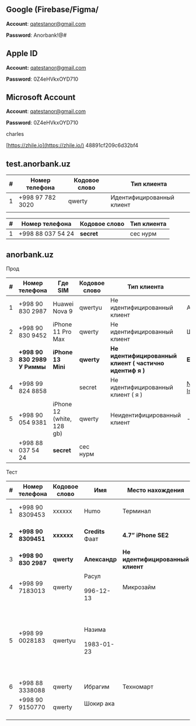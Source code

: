 ## **Google (Firebase/Figma/**

**Account**: [qatestanor@gmail.com](mailto:qatestanor@gmail.com)

**Password**: Anorbank!@#

## **Apple ID**

**Account:** [qatestanor@gmail.com](mailto:qatestanor@gmail.com)

**Password**: 0Z4eHVkxOYD710

## **Microsoft Account**

**Account**: [qatestanor@gmail.com](mailto:qatestanor@gmail.com)

**Password**: 0Z4eHVkxOYD710

charles

 [https://zhile.io](https://zhile.io/) 48891cf209c6d32bf4
## test.anorbank.uz

| #   | Номер телефона   | Кодовое слово | Тип клиента               |
| --- | ---------------- | ------------- | ------------------------- |
| 1   | +998 97 782 3020 | qwerty        | Идентифицированный клиент |
|     |                  |               |                           |

| #   | Номер телефона    | Кодовое слово | Тип клиента |
| --- | ----------------- | ------------- | ----------- |
| 1   | +998 88 037 54 24 | **secret**    | сес нурм    |

  

## anorbank.uz

Прод 

| #   | Номер телефона                  | Где SIM                   | Кодовое слово | Тип клиента                                             | Имя                                                                                        |
| --- | ------------------------------- | ------------------------- | ------------- | ------------------------------------------------------- | ------------------------------------------------------------------------------------------ |
| 1   | +998 90  830 2987               | Huawei Nova 9             | qwertyu       | Не идентифицированный клиент                            | Александр                                                                                  |
| 2   | +998 90 830 9452                | iPhone 11 Pro Max         | qwerty        | Не идентифицированный клиент                            | Шерзод                                                                                     |
| 3   | **+998 90 830 2989<br>У Риммы** | **iPhone 13 Mini<br>**    | **qwerty**    | **Не идентифицированный клиент ( частично идентиф я )** | **Ecosystem**                                                                              |
| 4   | +998 99 824 8858                |                           | secret        | Не идентифицированный клиент ( я )                      | [Nurmuhammad Isayev](https://confluence.anorbank.uz/confluence/display/~n.isayev@hlsys.uz) |
| 5   | +998 90 054 9381                | iPhone 12 (white, 128 gb) | qwerty        | Неидентифицированный клиент                             | -                                                                                          |
| ч   | +998 88 037 54 24               | **secret**                | сес нурм      |                                                         |                                                                                            |

Тест 

| #     | Номер телефона          | Кодовое слово | Имя                      | Место нахождения                 | Карты                                                                                                      | Тип клиента                      |
| ----- | ----------------------- | ------------- | ------------------------ | -------------------------------- | ---------------------------------------------------------------------------------------------------------- | -------------------------------- |
| 1     | +998 90 8309453         | xxxxxx        | Humo                     | Терминал                         |                                                                                                            | Не идентифицированный клиент     |
| **2** | **+998 90 8309451**     | **xxxxxx**    | **Credits**<br>Фаат      | **4.7” iPhone SE2**              |                                                                                                            | **Не идентифицированный клиент** |
| 3     | **+998 90  830 2987**   | **qwerty**    | **Александр**            | **Не идентифицированный клиент** |                                                                                                            | **Huawei Nova 9**                |
| 4     | +998 99 7183013         | qwerty        | Расул<br><br>996-12-13   | Микрозайм                        |                                                                                                            | Идентифицированный клиент        |
| 5     | +998 99 0028183<br><br> | qwertyu       | Назима<br><br>1983-01-23 |                                  | Зарплатная карта: <br>9860 0910 1784 0930<br>11/28<br>Расула , ее добавили в тест среду как зарплатную<br> | Идентифицированный клиент        |
| 6     | +998 88 3338088         | qwerty        | Ибрагим                  | Техномарт                        |                                                                                                            | Идентифицированный клиент        |
| 7     | +998 90 9150770<br><br> | qwerty        | Шокир ака<br><br>        |                                  | <br>                                                                                                       | Идентифицированный клиент        |


